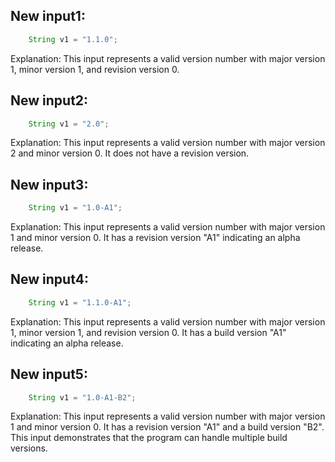 ## New input1:
```java
    String v1 = "1.1.0";
```
Explanation: This input represents a valid version number with major version 1, minor version 1, and revision version 0.

## New input2:
```java
    String v1 = "2.0";
```
Explanation: This input represents a valid version number with major version 2 and minor version 0. It does not have a revision version.

## New input3:
```java
    String v1 = "1.0-A1";
```
Explanation: This input represents a valid version number with major version 1 and minor version 0. It has a revision version "A1" indicating an alpha release.

## New input4:
```java
    String v1 = "1.1.0-A1";
```
Explanation: This input represents a valid version number with major version 1, minor version 1, and revision version 0. It has a build version "A1" indicating an alpha release.

## New input5:
```java
    String v1 = "1.0-A1-B2";
```
Explanation: This input represents a valid version number with major version 1 and minor version 0. It has a revision version "A1" and a build version "B2". This input demonstrates that the program can handle multiple build versions.